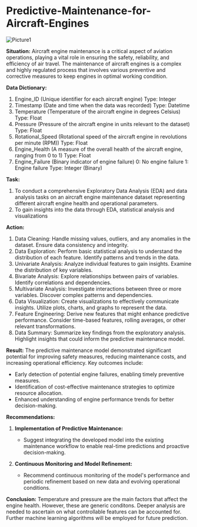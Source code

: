 # Predictive-Maintenance-for-Aircraft-Engines
![Picture1](https://github.com/A-jcodes/Predictive-Maintenance-for-Aircraft-Engines/assets/96001998/d3895732-64e8-4060-bb83-50942ccc50b1)


**Situation:**
Aircraft engine maintenance is a critical aspect of aviation operations, playing a vital role in ensuring the safety, reliability, and efficiency of air travel. The maintenance of aircraft engines is a complex and highly regulated process that involves various preventive and corrective measures to keep engines in optimal working condition. 

**Data Dictionary:**
1. Engine_ID (Unique identifier for each aircraft engine)
Type: Integer
2. Timestamp (Date and time when the data was recorded)
Type: Datetime
3. Temperature (Temperature of the aircraft engine in degrees Celsius)
Type: Float
4. Pressure (Pressure of the aircraft engine in units relevant to the dataset)
Type: Float
5. Rotational_Speed (Rotational speed of the aircraft engine in revolutions per minute (RPM))
Type: Float
6. Engine_Health (A measure of the overall health of the aircraft engine, ranging from 0 to 1)
Type: Float
7. Engine_Failure (Binary indicator of engine failure)
0: No engine failure
1: Engine failure
Type: Integer (Binary)



**Task:**
1. To conduct a comprehensive Exploratory Data Analysis (EDA) and data analysis tasks on an aircraft engine maintenance dataset representing different aircraft engine health and operational parameters.
2. To gain insights into the data through EDA,  statistical analysis and visualizations
   
**Action:**
1. Data Cleaning: Handle missing values, outliers, and any anomalies in the dataset.
                Ensure data consistency and integrity.
2. Data Exploration:
Perform basic statistical analysis to understand the distribution of each feature.
Identify patterns and trends in the data.
3. Univariate Analysis:
Analyze individual features to gain insights.
Examine the distribution of key variables.
4. Bivariate Analysis:
Explore relationships between pairs of variables.
Identify correlations and dependencies.
5. Multivariate Analysis:
Investigate interactions between three or more variables.
Discover complex patterns and dependencies.
6. Data Visualization:
Create visualizations to effectively communicate insights.
Utilize plots, charts, and graphs to represent the data.
7. Feature Engineering:
Derive new features that might enhance predictive performance.
Consider time-based features, rolling averages, or other relevant transformations.
8. Data Summary:
Summarize key findings from the exploratory analysis.
Highlight insights that could inform the predictive maintenance model.



**Result:**
The predictive maintenance model demonstrated significant potential for improving safety measures, reducing maintenance costs, and increasing operational efficiency. Key outcomes include:
- Early detection of potential engine failures, enabling timely preventive measures.
- Identification of cost-effective maintenance strategies to optimize resource allocation.
- Enhanced understanding of engine performance trends for better decision-making.

**Recommendations:**
1. **Implementation of Predictive Maintenance:**
   - Suggest integrating the developed model into the existing maintenance workflow to enable real-time predictions and proactive decision-making.

2. **Continuous Monitoring and Model Refinement:**
   - Recommend continuous monitoring of the model's performance and periodic refinement based on new data and evolving operational conditions.


**Conclusion:**
Temperature and pressure are the main factors that affect the engine health. However, these are generic conditons. Deeper analysis are needed to ascertain on what controllable features can be accounted for. Further machine learning algorithms will be employed for future prediction.
